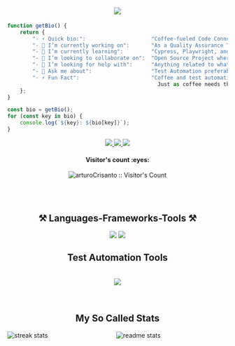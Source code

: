 
<h1 align="center">
    <img src="https://readme-typing-svg.herokuapp.com/?font=Righteous&size=75&center=true&vCenter=true&width=500&height=70&duration=4000&lines=Kumusta+👋;+I'm+Ruz+🐉+!;" />
</h1>

```javascript
function getBio() {
    return {
        "- ⚡ Quick bio:":                     "Coffee-fueled Code Connoisseur: A Tech Enthusiast from the Philippines with a Passion for Test Automation👨🏻‍💻",
        "- 🔭 I’m currently working on":       "As a Quality Assurance Tester in Gaplabs",
        "- 🌱 I’m currently learning":         "Cypress, Playwright, and Next.js --- Sharpening my Test Automation skills (Personal goal)",
        "- 👯 I’m looking to collaborate on":  "Open Source Project where i can Test my Automation",
        "- 🤔 I’m looking for help with":      "Anything related to what I am currently learning 😅",
        "- 💬 Ask me about":                   "Test Automation preferably about Cypress",
        "- ⚡ Fun Fact":                       "Coffee and test automation both thrive on precision.
                                                Just as coffee needs the perfect blend, test automation relies on meticulous scripting for flawless execution"
    };
}

const bio = getBio();
for (const key in bio) {
    console.log(`${key}: ${bio[key]}`);
}
```
<div align="center"> 
  <a href="arturocrisanto1@gmail.com">
    <img src="https://img.shields.io/badge/Gmail-333333?style=for-the-badge&logo=gmail&logoColor=red" />
  </a>
  <a href="https://www.linkedin.com/in/mark-ruzell-maray/" target="_blank">
    <img src="https://img.shields.io/badge/LinkedIn-0077B5?style=for-the-badge&logo=linkedin&logoColor=white" target="_blank" />
  </a>
    <a href="https://www.facebook.com/ruzell2143" target="_blank">
    <img src="https://img.shields.io/badge/Facebook-1877F2?style=for-the-badge&logo=facebook&logoColor=white" target="_blank" />
  </a>
</div>
<h4 align="center">Visitor's count :eyes:</h4>
<p align="center"><img src="https://profile-counter.glitch.me/{arturoCrisanto}/count.svg" alt="arturoCrisanto :: Visitor's Count" /></p>

<br>
<br>

<h2 align="center">⚒️ Languages-Frameworks-Tools ⚒️</h2>

<div align="center">
    <img src="https://skillicons.dev/icons?i=react,next,html,javascript,css,vscode,github,figma,tailwind,git,npm" />
    <img src="https://skillicons.dev/icons?i=nodejs,firebase,mysql,mongodb,postman" />
    <br>
    <h2>Test Automation Tools</h2><br>
    <img src="https://skillicons.dev/icons?i=cypress,gherkin" /><br>
</div>

<br>
<br>

<h2 align="center">My So Called Stats</h2>

<div align=center>
    <img align="left" src="https://github-readme-stats.vercel.app/api/top-langs?username=arturocrisanto&count_private=true&theme=react&border_radius=10" alt="streak stats" />
    <img align="center" src="https://github-readme-stats.vercel.app/api?username=arturocrisanto&count_private=true&show_icons=true&theme=react&rank_icon=github&border_radius=10" alt="readme stats" />

  <br/>
</div>


